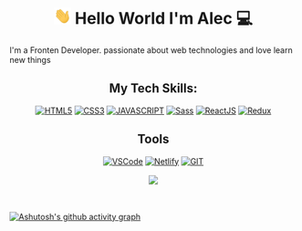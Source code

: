 <h1 align="center">
  <img src="https://raw.githubusercontent.com/ABSphreak/ABSphreak/master/gifs/Hi.gif" width="30px"> Hello World I'm Alec 💻
</h1>
I'm a Fronten Developer. passionate about web technologies and love learn new things

<!-- <h1 align="center">
  <img src="https://raw.githubusercontent.com/ABSphreak/ABSphreak/master/gifs/Hi.gif" width="30px"> Hello World I'm Alec 💻
</h1>
I'm a Fronten Developer. passionate about web technologies and love learn new things

## 📫 Tech Stack

- HTML | CSS | Javascript

## Get in touch

- LinkedIn - [Alec](https://www.linkedin.com/in/brandon-alexei-alvarez-ab5b53173/)
- DevChallenge - [Alec](https://portfolio.devchallenges.io/AlecANL) -->

  <!-- <img align="right" src="https://github-readme-stats.vercel.app/api/top-langs/?username=alecanl&show_icons=true&theme=dracula" /> -->

<!-- ![visitors](https://visitor-badge.glitch.me/badge?page_id=AlecANL/AlecANL) -->

<!-- ![alec's github stats](https://github-readme-stats.vercel.app/api?username=alecanl&show_icons=true&theme=radical) -->
<!-- <p>
  <img align="center" src="https://github-readme-stats.vercel.app/api?username=alecanl&show_icons=true&theme=dracula" />
</p> -->

<div align="center">

## My Tech Skills:

[![HTML5](https://img.shields.io/badge/HTML5-E34F26?style=for-the-badge&logo=html5&logoColor=white)](https://html5.com) [![CSS3](https://img.shields.io/badge/CSS3-1572B6?style=for-the-badge&logo=css3&logoColor=white)](https://css3.org) [![JAVASCRIPT](https://img.shields.io/badge/JavaScript-F7DF1E?style=for-the-badge&logo=javascript&logoColor=black)](https://ecmascript.org) [![Sass](https://img.shields.io/badge/Sass-CC6699?style=for-the-badge&logo=sass&logoColor=white)](https://sass-lang.com) [![ReactJS](https://img.shields.io/badge/React-20232A?style=for-the-badge&logo=react&logoColor=61DAFB)](https://reactjs.org/) [![Redux](https://img.shields.io/badge/Redux-593D88?style=for-the-badge&logo=redux&logoColor=white)](https://reactjs.org/)

<!-- [![VueJS](https://img.shields.io/badge/-Vue.js-%232c3e50?style=flat-square&logo=Vue.js)](https://vuejs.org) [![WebpackJS](https://img.shields.io/badge/-Webpack-%232C3A42?style=flat-square&logo=webpack)](https://webpack.js.org)  -->
</div>

<div align="center">

## Tools

[![VSCode](https://img.shields.io/badge/-VSCode-%23007ACC?style=flat-square&logo=visual-studio-code)](https://code.visualstudio.com) [![Netlify](https://img.shields.io/badge/Netlify-00C7B7?style=for-the-badge&logo=netlify&logoColor=white)](https://netlify.com) [![GIT](https://img.shields.io/badge/-Git-%23F05032?style=flat-square&logo=git&logoColor=%23ffffff)](https://git-scm.com)

</div>

<div align="center">
  <img align="center" src="https://github-readme-stats.vercel.app/api?username=alecanl&show_icons=true&theme=dracula" />
  <!-- <img align="right" src="https://github-readme-stats.vercel.app/api/top-langs/?username=alecanl&show_icons=true&theme=dracula" />  -->
</div>

<br />
<br />

[![Ashutosh's github activity graph](https://activity-graph.herokuapp.com/graph?username=AlecANL&bg_color=242833&color=6591b3&line=5a70bf&point=8cb0c0&area=true&hide_border=true)](https://github.com/ashutosh00710/github-readme-activity-graph)

<!--
**AlecANL/AlecANL** is a ✨ _special_ ✨ repository because its `README.md` (this file) appears on your GitHub profile.

-->
